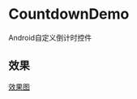# CountdownDemo
Android自定义倒计时控件

## 效果
[效果图](http://img.blog.csdn.net/20171130101723834?watermark/2/text/aHR0cDovL2Jsb2cuY3Nkbi5uZXQvdTAxNDc2ODMzOQ==/font/5a6L5L2T/fontsize/400/fill/I0JBQkFCMA==/dissolve/70/gravity/Center)
